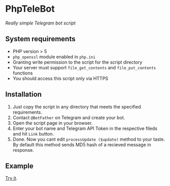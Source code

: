 # PhpTeleBot
*Really simple Telegram bot script*
## System requirements
* PHP version > 5
* `php_openssl` module enabled in `php.ini`
* Granting write permission to the script for the script directory
* Your server must support `file_get_contents` and `file_put_contents` functions
* You should access this script only via HTTPS

## Installation
1. Just copy the script in any directory that meets the specified requirements.
2. Contact `@BotFather` on Telegram and create your bot.
3. Open the script page in your browser.
3. Enter your bot name and Telegram API Token in the respective fileds and hit `Link` button.
4. Done. Now you cant edit `processUpdate ($update)` method to your taste. By default this method sends MD5 hash of a recieved message in response.

## Example
[Try it](http://telegram.me/PhpTestBotBot "@PhpTestBotBot").